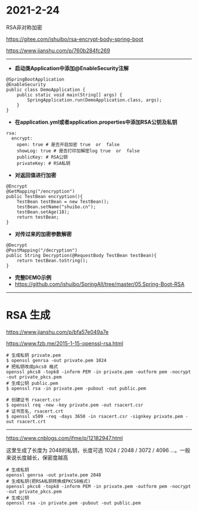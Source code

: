 # 2021-2-24

RSA非对称加密

https://gitee.com/ishuibo/rsa-encrypt-body-spring-boot

https://www.jianshu.com/p/760b284fc269

---

- **启动类Application中添加@EnableSecurity注解**

```
@SpringBootApplication
@EnableSecurity
public class DemoApplication {
    public static void main(String[] args) {
        SpringApplication.run(DemoApplication.class, args);
    }
}
```

- **在application.yml或者application.properties中添加RSA公钥及私钥**

```
rsa:
  encrypt:
    open: true # 是否开启加密 true  or  false
    showLog: true # 是否打印加解密log true  or  false
    publicKey: # RSA公钥
    privateKey: # RSA私钥
```

- **对返回值进行加密**

```
@Encrypt
@GetMapping("/encryption")
public TestBean encryption(){
    TestBean testBean = new TestBean();
    testBean.setName("shuibo.cn");
    testBean.setAge(18);
    return testBean;
}
```

- **对传过来的加密参数解密**

```
@Decrypt
@PostMapping("/decryption")
public String Decryption(@RequestBody TestBean testBean){
    return testBean.toString();
}
```

- **完整DEMO示例**
- https://github.com/ishuibo/SpringAll/tree/master/05.Spring-Boot-RSA

---

# RSA 生成

https://www.jianshu.com/p/bfa57e049a7e

https://www.fzb.me/2015-1-15-openssl-rsa.html

```shell
# 生成私钥 private.pem
$ openssl genrsa -out private.pem 1024
# 把私钥改成pkcs8 格式
openssl pkcs8 -topk8 -inform PEM -in private.pem -outform pem -nocrypt -out private_pkcs.pem
# 生成公钥 public.pem
$ openssl rsa -in private.pem -pubout -out public.pem

# 创建证书 rsacert.csr
$ openssl req -new -key private.pem -out rsacert.csr
# 证书签名, rsacert.crt
$ openssl x509 -req -days 3650 -in rsacert.csr -signkey private.pem -out rsacert.crt
```
---

https://www.cnblogs.com/ifme/p/12182947.html

这里生成了长度为 2048的私钥，长度可选 1024 / 2048 / 3072 / 4096 ...。一般来说长度越长，保密度越高
```shell
# 生成私钥
openssl genrsa -out private.pem 2048
# 生成私钥(把RSA私钥转换成PKCS8格式)
openssl pkcs8 -topk8 -inform PEM -in private.pem -outform pem -nocrypt -out private_pkcs.pem
# 生成公钥
openssl rsa -in private.pem -pubout -out public.pem
```
